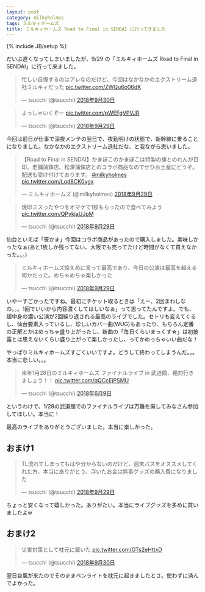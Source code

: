 ```yaml
---
layout: post
category: milkyholmes
tags: ミルキィホームズ
title: ミルキィホームズ Road to Final in SENDAI に行ってきました
---
```

{% include JB/setup %}

だいぶ遅くなってしまいましたが、9/29 の「ミルキィホームズ Road to Final in SENDAI」に行って来ました。

<blockquote class="twitter-tweet" data-lang="ja"><p lang="ja" dir="ltr">忙しい自慢するのはアレなのだけど、今回はなかなかのエクストリーム退社ミルキィだった <a href="https://t.co/ZWQu6o06dK">pic.twitter.com/ZWQu6o06dK</a></p>&mdash; tsucchi (@tsucchi) <a href="https://twitter.com/tsucchi/status/1046411595872522240?ref_src=twsrc%5Etfw">2018年9月30日</a></blockquote>
<script async src="https://platform.twitter.com/widgets.js" charset="utf-8"></script>


<blockquote class="twitter-tweet" data-lang="ja"><p lang="ja" dir="ltr">よっしゃいくぞー <a href="https://t.co/pWEFgVPVJR">pic.twitter.com/pWEFgVPVJR</a></p>&mdash; tsucchi (@tsucchi) <a href="https://twitter.com/tsucchi/status/1045850162008973312?ref_src=twsrc%5Etfw">2018年9月29日</a></blockquote>
<script async src="https://platform.twitter.com/widgets.js" charset="utf-8"></script>

今回は前日が仕事で深夜メンテの翌日で、夜勤明けの状態で、新幹線に乗ることになりました。なかなかのエクストリーム退社だな、と我ながら思いました。

<blockquote class="twitter-tweet" data-lang="ja"><p lang="ja" dir="ltr">【Road to Final in SENDAI】かまぼこのかまぼこは特製の旗とのれんが目印。老舗蒲鉾店、松澤蒲鉾店とのコラボ商品なのでぜひお土産にどうぞ。配送も受け付けております。 <a href="https://twitter.com/hashtag/milkyholmes?src=hash&amp;ref_src=twsrc%5Etfw">#milkyholmes</a> <a href="https://t.co/Lqd8CK0vgx">pic.twitter.com/Lqd8CK0vgx</a></p>&mdash; ミルキィホームズ (@milkyholmes) <a href="https://twitter.com/milkyholmes/status/1045878117561061377?ref_src=twsrc%5Etfw">2018年9月29日</a></blockquote>
<script async src="https://platform.twitter.com/widgets.js" charset="utf-8"></script>

<blockquote class="twitter-tweet" data-lang="ja"><p lang="ja" dir="ltr">焼印ミスったやつをオマケで1枚もらったので食べてみよう <a href="https://t.co/QPykjaUJpM">pic.twitter.com/QPykjaUJpM</a></p>&mdash; tsucchi (@tsucchi) <a href="https://twitter.com/tsucchi/status/1046014729943080961?ref_src=twsrc%5Etfw">2018年9月29日</a></blockquote>
<script async src="https://platform.twitter.com/widgets.js" charset="utf-8"></script>

仙台といえば「笹かま」今回はコラボ商品があったので購入しました。美味しかったなぁ(あと1枚しか残ってない、大阪でも売ってたけど時間がなくて買えなかった。。。)


<blockquote class="twitter-tweet" data-lang="ja"><p lang="ja" dir="ltr">ミルキィホームズ控えめに言って最高であり、今日の公演は最高を越える何かだった。めちゃめちゃ楽しかった</p>&mdash; tsucchi (@tsucchi) <a href="https://twitter.com/tsucchi/status/1045998747132420096?ref_src=twsrc%5Etfw">2018年9月29日</a></blockquote>
<script async src="https://platform.twitter.com/widgets.js" charset="utf-8"></script>

いやーすごかったですね。最初にチケット取るときは「えー、2回まわしなの。。。1回でいいから内容濃くしてほしいなぁ」って思ってたんですよ。でも、超中身の濃い公演が2回繰り返される最高のライブでした。セトリも変えてくるし、仙台要素入っているし、珍しいカバー曲(WUG)もあったり、もちろん定番の正解とかはめっちゃ盛り上がったし、新曲の「毎日くらいまっくす☆」は初披露とは思えないくらい盛り上がって楽しかったし、ってかめっちゃいい曲だな！

やっぱりミルキィホームズすごくいいですよ。どうして終わってしまうんだ。。。本当に悲しい。。。


<blockquote class="twitter-tweet" data-lang="ja"><p lang="ja" dir="ltr">来年1月28日のミルキィホームズ ファイナルライブ in 武道館、絶対行きましょう！！ <a href="https://t.co/qQCcEjPSMU">pic.twitter.com/qQCcEjPSMU</a></p>&mdash; tsucchi (@tsucchi) <a href="https://twitter.com/tsucchi/status/1005485694112813057?ref_src=twsrc%5Etfw">2018年6月9日</a></blockquote>
<script async src="https://platform.twitter.com/widgets.js" charset="utf-8"></script>

というわけで、1/28の武道館でのファイナルライブは万難を廃してみなさん参加してほしい。本当に！

最高のライブをありがとうございました。本当に楽しかった。

## おまけ1

<blockquote class="twitter-tweet" data-lang="ja"><p lang="ja" dir="ltr">TL流れてしまってもはや分からないのだけど、週末パスをオススメしてくれた方、本当にありがとう。浮いたお金は無事グッズの購入費になりました</p>&mdash; tsucchi (@tsucchi) <a href="https://twitter.com/tsucchi/status/1046030578007465984?ref_src=twsrc%5Etfw">2018年9月29日</a></blockquote>
<script async src="https://platform.twitter.com/widgets.js" charset="utf-8"></script>

ちょっと安くなって嬉しかった。ありがたい。本当にライブグッズを多めに買いましたよw

## おまけ2

<blockquote class="twitter-tweet" data-lang="ja"><p lang="ja" dir="ltr">災害対策として枕元に置いた <a href="https://t.co/OTs2eHttxD">pic.twitter.com/OTs2eHttxD</a></p>&mdash; tsucchi (@tsucchi) <a href="https://twitter.com/tsucchi/status/1046417369105489921?ref_src=twsrc%5Etfw">2018年9月30日</a></blockquote>
<script async src="https://platform.twitter.com/widgets.js" charset="utf-8"></script>

翌日台風が来たのでそのままペンライトを枕元に起きましたとさ。使わずに済んでよかった。
